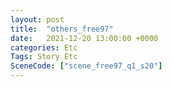 ```yaml
---
layout: post
title:  "others_free97"
date:   2021-12-20 13:00:00 +0000
categories: Etc
Tags: Story Etc
SceneCode: ["scene_free97_q1_s20"]
---
```

